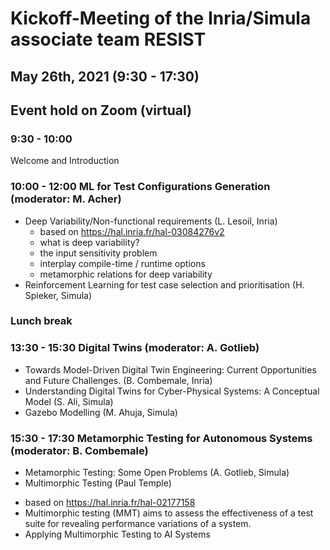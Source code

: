 # Kickoff-Meeting of the Inria/Simula associate team RESIST

## May 26th, 2021 (9:30 - 17:30)
## Event hold on Zoom (virtual)

### 9:30 - 10:00
Welcome and Introduction

### 10:00 - 12:00 ML for Test Configurations Generation (moderator: M. Acher)
- Deep Variability/Non-functional requirements (L. Lesoil, Inria)
  * based on https://hal.inria.fr/hal-03084276v2
  * what is deep variability? 
  * the input sensitivity problem 
  * interplay compile-time / runtime options 
  * metamorphic relations for deep variability  
-	Reinforcement Learning for test case selection and prioritisation (H. Spieker, Simula) 

### Lunch break

### 13:30 - 15:30 Digital Twins (moderator: A. Gotlieb)
- Towards Model-Driven Digital Twin Engineering: Current Opportunities and Future Challenges. (B. Combemale, Inria)
- Understanding Digital Twins for Cyber-Physical Systems: A Conceptual Model (S. Ali, Simula)
-	Gazebo Modelling (M. Ahuja, Simula)

### 15:30 - 17:30 Metamorphic Testing for Autonomous Systems (moderator: B. Combemale)
-	Metamorphic Testing: Some Open Problems (A. Gotlieb, Simula)
-	Multimorphic Testing (Paul Temple)
  * based on https://hal.inria.fr/hal-02177158
  * Multimorphic testing (MMT) aims to assess the effectiveness of a test suite for revealing performance variations of a system.
  * Applying Multimorphic Testing to AI Systems


